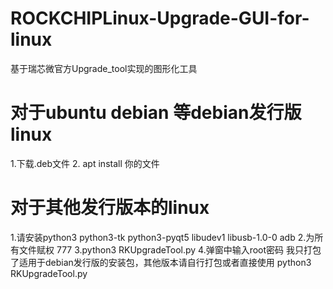 # ROCKCHIPLinux-Upgrade-GUI-for-linux
基于瑞芯微官方Upgrade_tool实现的图形化工具
# 对于ubuntu debian 等debian发行版linux
1.下载.deb文件
2. apt install 你的文件
# 对于其他发行版本的linux
1.请安装python3 python3-tk python3-pyqt5  libudev1
         libusb-1.0-0 adb
2.为所有文件赋权 777
3.python3 RKUpgradeTool.py
4.弹窗中输入root密码
我只打包了适用于debian发行版的安装包，其他版本请自行打包或者直接使用
python3 RKUpgradeTool.py
